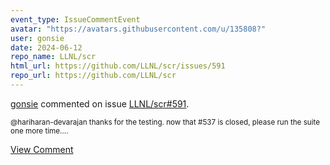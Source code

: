 ```yaml
---
event_type: IssueCommentEvent
avatar: "https://avatars.githubusercontent.com/u/135808?"
user: gonsie
date: 2024-06-12
repo_name: LLNL/scr
html_url: https://github.com/LLNL/scr/issues/591
repo_url: https://github.com/LLNL/scr
---
```


<a href='https://github.com/gonsie' target='_blank'>gonsie</a> commented on issue <a href='https://github.com/LLNL/scr/issues/591' target='_blank'>LLNL/scr#591</a>.

<small>@hariharan-devarajan thanks for the testing. now that #537 is closed, please run the suite one more time....</small>

<a href='https://github.com/LLNL/scr/issues/591' target='_blank'>View Comment</a>